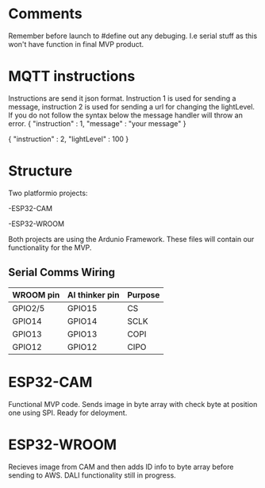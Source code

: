 # Comments 

Remember before launch to #define out any debuging. I.e serial stuff as this won't have function in final MVP product. 

# MQTT instructions 

Instructions are send it json format. Instruction 1 is used for sending a message, instruction 2 is used for sending a url for changing the lightLevel.
If you do not follow the syntax below the message handler will throw an error. 
{
    "instruction" : 1, 
    "message" : "your message"
}

{
    "instruction" : 2,
    "lightLevel" : 100
}

# Structure

Two platformio projects:

-ESP32-CAM 

-ESP32-WROOM

Both projects are using the Ardunio Framework. These files will contain our functionality for the MVP. 

## Serial Comms Wiring


| WROOM pin| AI thinker pin | Purpose |
| -------- | -------------- | ------- |
| GPIO2/5  | GPIO15         | CS      |
| GPIO14   | GPIO14         | SCLK    |
| GPIO13   | GPIO13         | COPI    |
| GPIO12   | GPIO12         | CIPO    |

# ESP32-CAM

Functional MVP code. Sends image in byte array with check byte at position one using SPI. Ready for deloyment. 

# ESP32-WROOM

Recieves image from CAM and then adds ID info to byte array before sending to AWS. DALI functionality still in progress.
